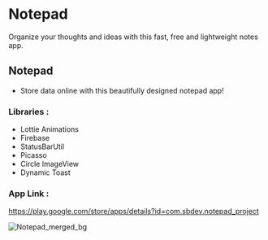 # Notepad
Organize your thoughts and ideas with this fast, free and lightweight notes app.

## Notepad
* Store data online with this beautifully designed notepad app!

### Libraries :
* Lottie Animations
* Firebase
* StatusBarUtil
* Picasso
* Circle ImageView
* Dynamic Toast

### App Link :
https://play.google.com/store/apps/details?id=com.sbdev.notepad_project


![Notepad_merged_bg](https://user-images.githubusercontent.com/63058877/148631243-3cf28c21-bf2e-4287-acea-750721460eec.jpg)

